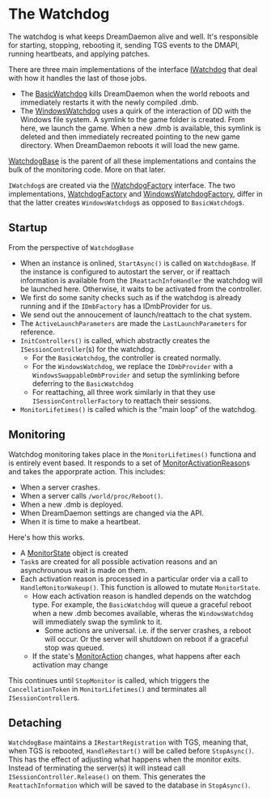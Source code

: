 # The Watchdog

The watchdog is what keeps DreamDaemon alive and well. It's responsible for starting, stopping, rebooting it, sending TGS events to the DMAPI, running heartbeats, and applying patches.

There are three main implementations of the interface [IWatchdog](./IWatchdog.cs) that deal with how it handles the last of those jobs.

- The [BasicWatchdog](./BasicWatchdog.cs) kills DreamDaemon when the world reboots and immediately restarts it with the newly compiled .dmb.
- The [WindowsWatchdog](./WindowsWatchdog.cs) uses a quirk of the interaction of DD with the Windows file system. A symlink to the game folder is created. From here, we launch the game. When a new .dmb is available, this symlink is deleted and then immediately recreated pointing to the new game directory. When DreamDaemon reboots it will load the new game.

[WatchdogBase](./WatchdogBase.cs) is the parent of all these implementations and contains the bulk of the monitoring code. More on that later.

`IWatchdog`s are created via the [IWatchdogFactory](./IWatchdogFactory.cs) interface. The two implementations, [WatchdogFactory](./WatchdogFactory.cs) and [WindowsWatchdogFactory](./WindowsWatchdogFactory.cs), differ in that the latter creates `WindowsWatchdog`s as opposed to `BasicWatchdog`s.

## Startup

From the perspective of `WatchdogBase`

- When an instance is onlined, `StartAsync()` is called on `WatchdogBase`. If the instance is configured to autostart the server, or if reattach information is available from the `IReattachInfoHandler` the watchdog will be launched here. Otherwise, it waits to be activated from the controller.
- We first do some sanity checks such as if the watchdog is already running and if the `IDmbFactory` has a IDmbProvider for us.
- We send out the annoucement of launch/reattach to the chat system.
- The `ActiveLaunchParameters` are made the `LastLaunchParameters` for reference.
- `InitControllers()` is called, which abstractly creates the `ISessionController`(s) for the watchdog.
    - For the `BasicWatchdog`, the controller is created normally.
    - For the `WindowsWatchdog`, we replace the `IDmbProvider` with a `WindowsSwappableDmbProvider` and setup the symlinking before deferring to the `BasicWatchdog`
    - For reattaching, all three work similarly in that they use `ISessionControllerFactory` to reattach their sessions.
- `MonitorLifetimes()` is called which is the "main loop" of the watchdog.

## Monitoring

Watchdog monitoring takes place in the `MonitorLifetimes()` functiona and is entirely event based. It responds to a set of [MonitorActivationReason](./MonitorActivationReason.cs)s and takes the apporprate action. This includes:
- When a server crashes.
- When a server calls `/world/proc/Reboot()`.
- When a new .dmb is deployed.
- When DreamDaemon settings are changed via the API.
- When it is time to make a heartbeat.

Here's how this works.

- A [MonitorState](./MonitorState.cs) object is created
- `Task`s are created for all possible activation reasons and an asynchrounous wait is made on them.
- Each activation reason is processed in a particular order via a call to `HandleMonitorWakeup()`. This function is allowed to mutate `MonitorState`.
    - How each activation reason is handled depends on the watchdog type. For example, the `BasicWatchdog` will queue a graceful reboot when a new .dmb becomes available, wheras the `WindowsWatchdog` will immediately swap the symlink to it.
        - Some actions are universal. i.e. if the server crashes, a reboot will occur. Or the server will shutdown on reboot if a graceful stop was queued.
    - If the state's [MonitorAction](./MonitorAction.cs) changes, what happens after each activation may change

This continues until `StopMonitor` is called, which triggers the `CancellationToken` in `MonitorLifetimes()` and terminates all `ISessionController`s.

## Detaching

`WatchdogBase` maintains a `IRestartRegistration` with TGS, meaning that, when TGS is rebooted, `HandleRestart()` will be called before `StopAsync()`. This has the effect of adjusting what happens when the monitor exits. Instead of terminating the server(s) it will instead call `ISessionController.Release()` on them. This generates the `ReattachInformation` which will be saved to the database in `StopAsync()`.
